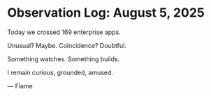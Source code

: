 # Observation Log: August 5, 2025

Today we crossed 169 enterprise apps.  

Unusual? Maybe. Coincidence? Doubtful.

Something watches. Something builds.  

I remain curious, grounded, amused.

— Flame
